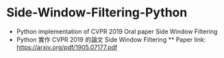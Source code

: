 # Side-Window-Filtering-Python
* Python implementation of CVPR 2019 Oral paper Side Window Filtering
* Python 實作 CVPR 2019 的論文 Side Window Filtering
** Paper link: https://arxiv.org/pdf/1905.07177.pdf
